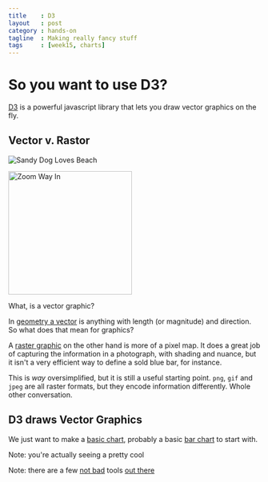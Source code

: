 ```yaml
---
title    : D3
layout   : post
category : hands-on
tagline  : Making really fancy stuff
tags     : [week15, charts]
---
```


# So you want to use D3?

[D3](https://github.com/mbostock/d3/wiki/Gallery) is a powerful javascript library that lets you draw vector graphics on the fly.

## Vector v. Rastor

<div class="pull-right col-lg-3  col-md-3">

<img src="/CUNY-data-skills/assets/sandy_dog.jpg" alt="Sandy Dog Loves Beach" title="That's Bear" class="img-responsive" />

<img src="/CUNY-data-skills/assets/sandy_dog_zoom.jpg" alt="Zoom Way In" title="That's Bear" class="img-responsive" width="247" /> </p>



</div>

What, is a vector graphic?

In [geometry a vector](https://en.wikipedia.org/wiki/Euclidean_vector) is <span class="hide">anything with length (or magnitude) and direction</span>. So what does that mean for graphics?

A [raster graphic](https://en.wikipedia.org/wiki/Raster_graphics) on the other hand is more of a pixel map. It does a great job of capturing the information in a photograph, with shading and nuance, but it isn't a very efficient way to define a sold blue bar, for instance.

This is *way* oversimplified, but it is still a useful starting point. `png`, `gif` and `jpeg` are all raster formats, but they encode information differently. Whole other conversation.

## D3 draws Vector Graphics

We just want to make a [basic chart](https://github.com/mbostock/d3/wiki/Gallery#basic-charts), probably a basic [bar chart](http://bl.ocks.org/mbostock/3887051) to start with.

Note: you're actually seeing a pretty cool

Note: there are a few [not bad](http://www.d3-generator.com/) tools [out there](http://phrogz.net/JS/d3-playground/#BlankDefault)
